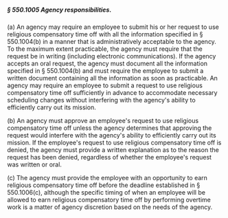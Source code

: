 ##### § 550.1005 Agency responsibilities. #####

(a) An agency may require an employee to submit his or her request to use religious compensatory time off with all the information specified in § 550.1004(b) in a manner that is administratively acceptable to the agency. To the maximum extent practicable, the agency must require that the request be in writing (including electronic communications). If the agency accepts an oral request, the agency must document all the information specified in § 550.1004(b) and must require the employee to submit a written document containing all the information as soon as practicable. An agency may require an employee to submit a request to use religious compensatory time off sufficiently in advance to accommodate necessary scheduling changes without interfering with the agency's ability to efficiently carry out its mission.

(b) An agency must approve an employee's request to use religious compensatory time off unless the agency determines that approving the request would interfere with the agency's ability to efficiently carry out its mission. If the employee's request to use religious compensatory time off is denied, the agency must provide a written explanation as to the reason the request has been denied, regardless of whether the employee's request was written or oral.

(c) The agency must provide the employee with an opportunity to earn religious compensatory time off before the deadline established in § 550.1006(c), although the specific timing of when an employee will be allowed to earn religious compensatory time off by performing overtime work is a matter of agency discretion based on the needs of the agency.